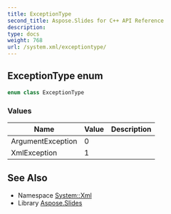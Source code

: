 ```yaml
---
title: ExceptionType
second_title: Aspose.Slides for C++ API Reference
description: 
type: docs
weight: 768
url: /system.xml/exceptiontype/
---
```

## ExceptionType enum




```cpp
enum class ExceptionType
```

### Values

| Name | Value | Description |
| --- | --- | --- |
| ArgumentException | 0 |  |
| XmlException | 1 |  |

## See Also

* Namespace [System::Xml](../)
* Library [Aspose.Slides](../../)